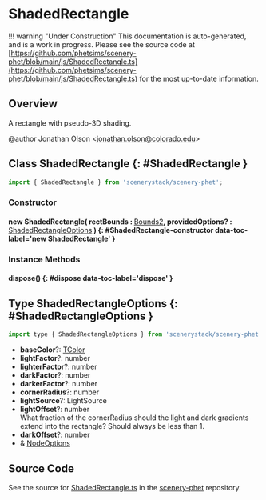 # ShadedRectangle

!!! warning "Under Construction"
    This documentation is auto-generated, and is a work in progress. Please see the source code at
    [https://github.com/phetsims/scenery-phet/blob/main/js/ShadedRectangle.ts](https://github.com/phetsims/scenery-phet/blob/main/js/ShadedRectangle.ts) for the most up-to-date information.

## Overview

A rectangle with pseudo-3D shading.

@author Jonathan Olson &lt;jonathan.olson@colorado.edu&gt;

## Class ShadedRectangle {: #ShadedRectangle }


```js
import { ShadedRectangle } from 'scenerystack/scenery-phet';
```
### Constructor

#### new ShadedRectangle( rectBounds : <span style="font-weight: 400;">[Bounds2](../dot/Bounds2.md)</span>, providedOptions? : <span style="font-weight: 400;">[ShadedRectangleOptions](../scenery-phet/ShadedRectangle.md#ShadedRectangleOptions)</span> ) {: #ShadedRectangle-constructor data-toc-label='new ShadedRectangle' }

### Instance Methods

#### dispose() {: #dispose data-toc-label='dispose' }



## Type ShadedRectangleOptions {: #ShadedRectangleOptions }


```js
import type { ShadedRectangleOptions } from 'scenerystack/scenery-phet';
```


- **baseColor**?: [TColor](../scenery/TColor.md)
- **lightFactor**?: <span style="color: hsla(calc(var(--md-hue) + 180deg),80%,40%,1);">number</span>
- **lighterFactor**?: <span style="color: hsla(calc(var(--md-hue) + 180deg),80%,40%,1);">number</span>
- **darkFactor**?: <span style="color: hsla(calc(var(--md-hue) + 180deg),80%,40%,1);">number</span>
- **darkerFactor**?: <span style="color: hsla(calc(var(--md-hue) + 180deg),80%,40%,1);">number</span>
- **cornerRadius**?: <span style="color: hsla(calc(var(--md-hue) + 180deg),80%,40%,1);">number</span>
- **lightSource**?: LightSource
- **lightOffset**?: <span style="color: hsla(calc(var(--md-hue) + 180deg),80%,40%,1);">number</span>
<br>  What fraction of the cornerRadius should the light and dark gradients extend into the rectangle?
  Should always be less than 1.
- **darkOffset**?: <span style="color: hsla(calc(var(--md-hue) + 180deg),80%,40%,1);">number</span>
- &amp; [NodeOptions](../scenery/Node.md#NodeOptions)




## Source Code

See the source for [ShadedRectangle.ts](https://github.com/phetsims/scenery-phet/blob/main/js/ShadedRectangle.ts) in the [scenery-phet](https://github.com/phetsims/scenery-phet) repository.
